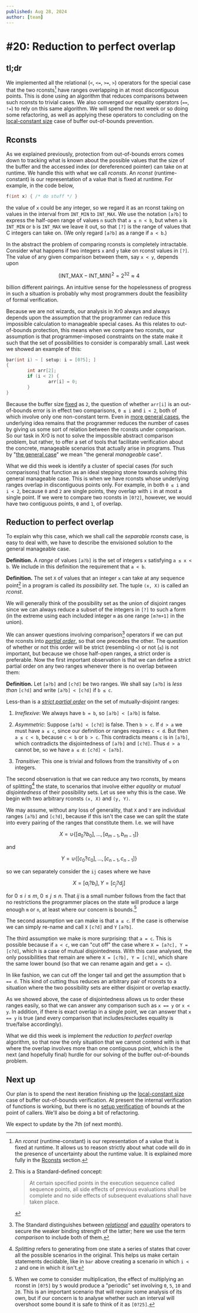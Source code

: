 ```yaml
---
published: Aug 28, 2024
author: [team]
---
```


# #20: Reduction to perfect overlap

## tl;dr

We implemented all the relational (`<`, `<=`, `>=`, `>`) operators for the
special case that the two rconsts[^rconst] have ranges overlapping in at most
discontiguous points. This is done using an algorithm that reduces comparisons
between such rconsts to trivial cases. We also converged our equality operators
(`==`, `!=`) to rely on this same algorithm. We will spend the next week or so
doing some refactoring, as well as applying these operators to concluding on the
[local-constant size][lcs] case of buffer out-of-bounds prevention.

  [^rconst]: An _rconst_ (runtime-constant) is our representation of a value
  that is fixed at runtime. It allows us to reason strictly about what code will
  do in the presence of uncertainty about the runtime value. It is explained
  more fully in the [Rconsts](#rconsts) section. 

  [lcs]: https://github.com/xr0-org/xr0/issues/58

## Rconsts

As we explained previously, protection from out-of-bounds errors comes down to
tracking what is known about the possible values that the size of the buffer and
the accessed index (or dereferenced pointer) can take on at runtime. We handle
this with what we call _rconsts_. An _rconst_ (runtime-constant) is our
representation of a value that is fixed at runtime. For example, in the code
below,

```C
f(int x) { /* do stuff */ }
```

the value of `x` could be any integer, so we regard it as an rconst taking on
values in the interval from `INT_MIN` to `INT_MAX`. We use the notation `[a?b]`
to express the half-open range of values `n` such that `a ≤ n < b`, but when `a`
is `INT_MIN` or `b` is `INT_MAX` we leave it out, so that `[?]` is the range of
values that C integers can take on.
(We only regard `[a?b]` as a range if `a < b`.)

In the abstract the problem of comparing rconsts is completely intractable.
Consider what happens if two integers `x` and `y` take on rconst values in
`[?]`. The value of any given comparison between them, say `x < y`, depends upon

$$
(\mathrm{INT\_MAX}-\mathrm{INT\_MIN})^2 = 2^{32} \approx 4
$$

billion different pairings. An intuitive sense for the hopelessness of progress
in such a situation is probably why most programmers doubt the feasibility of
formal verification.

Because we are not wizards, our analysis in Xr0 always and always depends upon
the assumption that the programmer can reduce this impossible calculation to
manageable special cases. As this relates to out-of-bounds protection, this
means when we compare two rconsts, our assumption is that programmer-imposed
constraints on the state make it such that the set of possibilities to consider
is comparably small. Last week we showed an example of this:

```C
bar(int i) ~ [ setup: i = [0?5]; ]                                               
{                                                                                
        int arr[2];                                                              
        if (i < 2) {                                                             
                arr[i] = 0;                                                      
        }                                                                        
}
```

Because the buffer size [fixed] as `2`, the question of whether `arr[i]` is an
out-of-bounds error is in effect two comparisons, `0 ≤ i` and `i < 2`, both of
which involve only one non-constant term. Even in [more general cases][general],
the underlying idea remains that the programmer reduces the number of cases by
giving us some sort of relation between the rconsts under comparison. So our
task in Xr0 is not to solve the impossible abstract comparison problem, but
rather, to offer a set of tools that facilitate verification about the concrete,
manageable scenarios that actually arise in programs.
Thus by "[the general case][general]" we mean "the general _manageable_ case".

  [fixed]: https://github.com/xr0-org/xr0/issues/58
  [general]: https://github.com/xr0-org/xr0/issues/60

What we did this week is identify a cluster of special cases (for such
comparisons) that function as an ideal stepping stone towards solving this
general manageable case. This is when we have rconsts whose underlying ranges
overlap in discontiguous points only. For example, in both `0 ≤ i` and `i < 2`,
because `0` and `2` are single points, they overlap with `i` in at most a single
point. If we were to compare two rconsts in `[0?2]`, however, we would have two
contiguous points, `0` and `1`, of overlap.

## Reduction to perfect overlap

To explain why this case, which we shall call the _separable rconsts_ case, is
easy to deal with, we have to describe the envisioned solution to the general
manageable case.

**Definition.**
A _range_ of values `[a?b]` is the set of integers `x` satisfying `a ≤ x < b`.
We include in this definition the requirement that `a < b`.

**Definition.**
The set `X` of values that an integer `x` can take at any sequence point[^sp]
in a program is called its _possibility set_. The tuple `(x, X)` is called an
_rconst_.

  [^sp]: This is a Standard-defined concept:
    > At certain specified points in the execution sequence called sequence
    > points, all side effects of previous evaluations shall be complete and no
    > side effects of subsequent evaluations shall have taken place. 

We will generally think of the possibility set as the union of disjoint ranges
since we can always reduce a subset of the integers in `[?]` to such a form (in
the extreme using each included integer `m` as one range `[m?m+1]` in the
union).

We can answer questions involving comparison[^comp] operators if we can put the
rconsts into _[partial order]_, so that one precedes the other. The question of
whether or not this order will be strict (resembling `<`) or not (`≤`) is not
important, but because we chose half-open ranges, a strict order is preferable.
Now the first important observation is that we can define a strict partial order
on any two ranges whenever there is no overlap between them:

  [^comp]: The Standard distinguishes between _[relational]_ and _[equality]_
  operators to secure the weaker binding strength of the latter; here we use the
  term _comparison_ to include both of them.

  [relational]: https://port70.net/~nsz/c/c89/c89-draft.html#3.3.8
  [equality]:   https://port70.net/~nsz/c/c89/c89-draft.html#3.3.9

  [partial order]: https://en.wikipedia.org/wiki/Partially_ordered_set


**Definition.**
Let `[a?b]` and `[c?d]` be two ranges. We shall say `[a?b]` is _less than_
`[c?d]` and write `[a?b] < [c?d]` if `b ≤ c`.

Less-than is a _[strict partial order][spo]_ on the set of mutually-disjoint
ranges:

1. _Irreflexive_: We always have `b = b`, so `[a?b] < [a?b]` is false.

2. _Asymmetric_: Suppose `[a?b] < [c?d]` is false. Then `b > c`. If `d > a` we
   must have `a ≤ c`, since our definition or ranges requires `c < d`. But then
   `a ≤ c < b`, because `c < b` or `b > c`. This contradicts means `c` is in
   `[a?b]`, which contradicts the disjointedness of `[a?b]` and `[c?d]`. 
   Thus `d > a` cannot be, so we have `a ≤ d`: `[c?d] < [a?b]`.

3. _Transitive_: This one is trivial and follows from the transitivity of `≤` on
   integers.

  [spo]: https://en.wikipedia.org/wiki/Partially_ordered_set#Strict_partial_orders

The second observation is that we can reduce any two rconsts, by means of
splitting[^splitting] the state, to scenarios that involve either _equality_ or
_mutual disjointedness_ of their possibility sets. Let us see why this is the
case. We begin with two arbitrary rconsts `(x, X)` and `(y, Y)`.

  [^splitting]: _Splitting_ refers to generating from one state a series of
  states that cover all the possible scenarios in the original. This helps us
  make certain statements decidable, like in `bar` above creating a scenario in
  which `i < 2` and one in which it isn't.

We may assume, without any loss of generality, that `X` and `Y` are individual
ranges `[a?b]` and `[c?d]`, because if this isn't the case we can split the
state into every pairing of the ranges that constitute them. I.e. we will have

$$
X = \cup\{[a_0?b_0], \ldots, [a_{m-1}, b_{m-1}]\}
$$

and

$$
Y = \cup\{[c_0?c_0], \ldots, [c_{n-1}, c_{n-1}]\}
$$

so we can separately consider the `ij` cases where we have

$$
X = [a_i?b_i], Y = [c_j?d_j]
$$

for $0\le i \le m$, $0 \le j \le n$.
That $ij$ is a small number follows from the fact that no restrictions the
programmer places on the state will produce a large enough `m` or `n`, at least
where our concern is bounds.[^bounds]

  [^bounds]: When we come to consider multiplication, the effect of multiplying
  an rconst in `[0?5]` by `5` would produce a "periodic" set involving `0`, `5`,
  `10` and `20`. This is an important scenario that will require some analysis
  of its own, but if our concern is to analyse whether such an interval will
  overshoot some bound it is safe to think of it as `[0?25]`.

The second assumption we can make is that `a ≤ c`. If the case is otherwise we
can simply re-name and call `X` `[c?d]` and `Y` `[a?b]`.

The third assumption we make is more surprising: that `a = c`. This is possible
because if `a < c`, we can "cut off" the case where `X = [a?c], Y = [c?d]`,
which is a case of mutual disjointedness. With this case analysed, the only
possibilities that remain are where `X = [c?b], Y = [c?d]`, which share the same
lower bound (so that we can rename again and get `a = c`).

In like fashion, we can cut off the longer tail and get the assumption that
`b == d`.
This kind of cutting thus reduces an arbitrary pair of rconsts to a situation
where the two possibility sets are either disjoint or overlap exactly.

As we showed above, the case of disjointedness allows us to order these ranges
easily, so that we can answer any comparison such as `x == y` or `x < y`. In
addition, if there is exact overlap in a single point, we can answer that
`x == y` is true (and every comparison that includes/excludes equality is
true/false accordingly).

What we did this week is implement the _reduction to perfect overlap_ algorithm,
so that now the only situation that we cannot contend with is that where the
overlap involves more than one contiguous point, which is the next (and
hopefully final) hurdle for our solving of the buffer out-of-bounds problem.

## Next up

Our plan is to spend the next iteration finishing up the 
[local-constant size][lcs] case of buffer out-of-bounds verification. At present
the internal verification of functions is working, but there is no
[setup verification][setupv] of bounds at the point of callers. We'll also be
doing a bit of refactoring.

  [setupv]: https://xr0.dev/learn#avoiding-double-frees-with-setups

We expect to update by the 7th (of next month).
